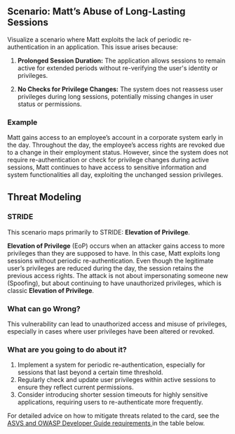 ## Scenario: Matt’s Abuse of Long-Lasting Sessions

Visualize a scenario where Matt exploits the lack of periodic re-authentication in an application. This issue arises because:

1. **Prolonged Session Duration:** The application allows sessions to remain active for extended periods without re-verifying the user's identity or privileges.

2. **No Checks for Privilege Changes:** The system does not reassess user privileges during long sessions, potentially missing changes in user status or permissions.

### Example

Matt gains access to an employee’s account in a corporate system early in the day. Throughout the day, the employee’s access rights are revoked due to a change in their employment status. However, since the system does not require re-authentication or check for privilege changes during active sessions, Matt continues to have access to sensitive information and system functionalities all day, exploiting the unchanged session privileges.

## Threat Modeling

### STRIDE

This scenario maps primarily to STRIDE: **Elevation of Privilege**.

**Elevation of Privilege** (EoP) occurs when an attacker gains access to more privileges than they are supposed to have.
In this case, Matt exploits long sessions without periodic re-authentication. Even though the legitimate user’s privileges are reduced during the day, the session retains the previous access rights.
The attack is not about impersonating someone new (Spoofing), but about continuing to have unauthorized privileges, which is classic **Elevation of Privilege**.

### What can go Wrong?

This vulnerability can lead to unauthorized access and misuse of privileges, especially in cases where user privileges have been altered or revoked.

### What are you going to do about it?

1. Implement a system for periodic re-authentication, especially for sessions that last beyond a certain time threshold.
2. Regularly check and update user privileges within active sessions to ensure they reflect current permissions.
3. Consider introducing shorter session timeouts for highly sensitive applications, requiring users to re-authenticate more frequently.

For detailed advice on how to mitigate threats related to the card, see the [ASVS and OWASP Developer Guide requirements ](#mapping 'ASVS and OWASP Developer Guide requirements [internal]') in the table below.
